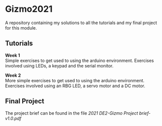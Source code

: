 # Gizmo2021

A repository containing my solutions to all the tutorials and my final project for this module.

## Tutorials
**Week 1** <br />
Simple exercises to get used to using the arduino environment. Exercises involved using LEDs, a keypad and the serial monitor. <br />

**Week 2** <br />
More simple exercises to get used to using the arduino environment. Exercises involved using an RBG LED, a servo motor and a DC motor.

## Final Project
The project brief can be found in the file _2021 DE2-Gizmo Project brief-v1.0.pdf_
